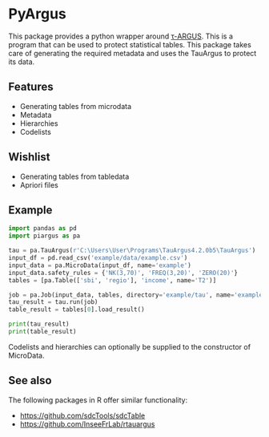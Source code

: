 # PyArgus

This package provides a python wrapper around [τ-ARGUS](https://research.cbs.nl/casc/tau.htm).
This is a program that can be used to protect statistical tables.
This package takes care of generating the required metadata and uses the TauArgus to protect its data.

## Features

- Generating tables from microdata
- Metadata
- Hierarchies
- Codelists

## Wishlist

- Generating tables from tabledata
- Apriori files

## Example

```python
import pandas as pd
import piargus as pa

tau = pa.TauArgus(r'C:\Users\User\Programs\TauArgus4.2.0b5\TauArgus')
input_df = pd.read_csv('example/data/example.csv')
input_data = pa.MicroData(input_df, name='example')
input_data.safety_rules = {'NK(3,70)', 'FREQ(3,20)', 'ZERO(20)'}
tables = [pa.Table(['sbi', 'regio'], 'income', name='T2')]

job = pa.Job(input_data, tables, directory='example/tau', name='example')
tau_result = tau.run(job)
table_result = tables[0].load_result()

print(tau_result)
print(table_result)
```

Codelists and hierarchies can optionally be supplied to the constructor of MicroData.

## See also

The following packages in R offer similar functionality:

- https://github.com/sdcTools/sdcTable
- https://github.com/InseeFrLab/rtauargus
